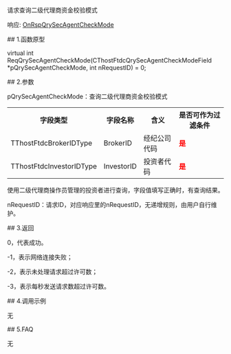 <p>请求查询二级代理商资金校验模式</p>
<p>响应: <a href="../../CTHOSTFTDCTRADERAPI/ONRSPQRYSECAGENTCHECKMODE/">OnRspQrySecAgentCheckMode</a></p>
<span class="anchor" id="1c8b2be4-d6c3-4082-9c19-52bf87d97916"></span>
## 1.函数原型
<p>virtual int ReqQrySecAgentCheckMode(CThostFtdcQrySecAgentCheckModeField *pQrySecAgentCheckMode, int nRequestID) = 0;</p>
<span class="anchor" id="de82c176-1632-44b5-a3df-7d2ad788d9d1"></span>
## 2.参数
<p>pQrySecAgentCheckMode：查询二级代理商资金校验模式</p>
<table><tr><th style="TEXT-ALIGN: center;">字段类型</th><th style="TEXT-ALIGN: center;">字段名称</th><th style="TEXT-ALIGN: center;">含义</th><th style="TEXT-ALIGN: center;">是否可作为过滤条件</th></tr><tr><td style="TEXT-ALIGN: left;">TThostFtdcBrokerIDType</td>
<td style="TEXT-ALIGN: left;">BrokerID</td>
<td style="TEXT-ALIGN: left;">经纪公司代码</td>
<td style="TEXT-ALIGN: left;"><strong><font color="#FF0000">是</font></strong></td>
</tr>
<tr><td style="TEXT-ALIGN: left;">TThostFtdcInvestorIDType</td>
<td style="TEXT-ALIGN: left;">InvestorID</td>
<td style="TEXT-ALIGN: left;">投资者代码</td>
<td style="TEXT-ALIGN: left;"><strong><font color="#FF0000">是</font></strong></td>
</tr>
</table>
<p>使用二级代理商操作员管理的投资者进行查询，字段值填写正确时，有查询结果。</p>
<p>nRequestID：请求ID，对应响应里的nRequestID，无递增规则，由用户自行维护。</p>
<span class="anchor" id="af81f944-e576-444e-9ea5-56a171d3ca57"></span>
## 3.返回
<p>0，代表成功。</p>
<p>-1，表示网络连接失败；</p>
<p>-2，表示未处理请求超过许可数；</p>
<p>-3，表示每秒发送请求数超过许可数。</p>
<span class="anchor" id="84e1ec4d-cb7b-42a5-98aa-2a376a34fe1f"></span>
## 4.调用示例
<p>无</p>
<span class="anchor" id="cc22ce4b-435f-4af6-910a-a03b86b895c3"></span>
## 5.FAQ
<p>无</p>
